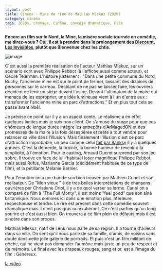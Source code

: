 ```yaml
---
layout: post
title: Cinéma - Mine de rien de Mathias Mlekuz (2020)
category: cinema
tags: 2020s, chomage, Cinéma, comédie dramatique, Film
---
```

**Encore un film sur le Nord, la Mine, la misère sociale tournée en comédie, me direz-vous ? Oui, il est à prendre dans le prolongement des <a href="https://cheziceman.wordpress.com/2015/02/02/cinema-discount-de-louis-julien-petit/">Discount</a>, <a href="https://cheziceman.wordpress.com/2019/01/15/cinema-les-invisibles-de-louis-julien-petit-2019/">Les Invisibles</a>, plutôt que Bienvenue chez les chtis.**

![image](https://cheziceman.files.wordpress.com/2020/03/minederien.png)

C'est aussi la première réalisation de l'acteur Mathias Mlekuz, sur un scénario écrit avec Philippe Rebbot (à l'affiche aussi comme acteur), et Cécile Telerman. L'histoire justement : "Dans une petite commune du Nord, Buchy, l'ancienne mine est sur le point de fermer, laissant des dizaines de personnes sur le carreau. Décidant de ne pas se laisser faire, les ouvriers décident de tenir un siège devant l'usine. Devant l'ultimatum de la maire qui menace de les exproprier, une idée lumineuse vient à l'un d'entre eux : transformer l'ancienne mine en parc d'attractions." Et en plus tout cela se passe avant Noêl. 

Je précise ce point car il y a un aspect conte. Le réalisme a en effet quelques limites mais je suis bon client. On s'amuse du stage pour que ces chômeurs de longue durée intègre les entrepôts d'ArMagedON et des promesses de la maire à la fois désespérée et prête à tout vendre pour relancer sa ville dans l'illusion. Mais finalement l'illusion c'est ce parc d'attraction improbable, un peu comme celui <a href="https://fr.wikipedia.org/wiki/Dismaland">fait par Banksy</a> il y a quelques années. C'est la démerde, la bricole, la bonne humeur de revenir à la simplicité, à l'émotion. Pour le casting, Arnaud Ducret surprend par son jeu sobre. Il trouve en face de lui l'habituel loser magnifique Philippe Rebbot, mais aussi Rufus, Marianne Garcia (décidément habituée de ce type de film), et la pétillante Mélanie Bernier. 

Pour l'émotion on a une bande son bien trouvée par Mathieu Gonet et son réalisateur. De "Mon vieux " à de très belles interprétations de chansons ouvrières par Christiane Oriol, il y a de quoi verser sa larme. Car si on a comparé ce film à "The Full Monty", il est moins "feel good" que son aîné britannique. Nous sommes ici dans une émotion plus intérieure, respectueuse et tendre. Le rire est présent dans cette comédie souvent dramatique mais il n'est pas gras ou exubérant. Ce n'est parfois qu'un long sourire et c'est aussi bien. On trouvera à ce film plein de défauts mais il est sincère dans son propos. 

Mathias Mlekuz, natif de Lens nous parle de sa région. Il a tourné d'ailleurs dans sa ville. On sent qu'il nous parle de sa famille, d'amis, de voisins sans doute dans cette jolie galerie de portraits. Et puis c'est un film militant de gôche, qui ne vient pas demander l’aumône mais juste un peu de respect et de mémoire. Le final avec les drapeaux rouges, sang et or, est à l'image du film : Généreux.

[la video](https://www.youtube.com/watch?v=MWR8RVSS-DM)


